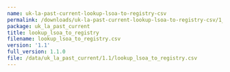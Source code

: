 ```yaml
---
name: uk-la-past-current-lookup-lsoa-to-registry-csv
permalink: /downloads/uk-la-past-current-lookup-lsoa-to-registry-csv/1_1
package: uk_la_past_current
title: lookup_lsoa_to_registry
filename: lookup_lsoa_to_registry.csv
version: '1.1'
full_version: 1.1.0
file: /data/uk_la_past_current/1.1/lookup_lsoa_to_registry.csv
---
```

